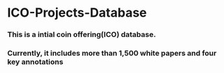 # ICO-Projects-Database
### This is a intial coin offering(ICO) database.
### Currently, it includes more than 1,500 white papers and four key annotations

